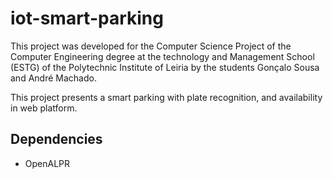 # iot-smart-parking

This project was developed for the Computer Science Project of the Computer Engineering degree at the technology and Management School (ESTG) of the Polytechnic Institute of Leiria by the students Gonçalo Sousa and André Machado.

This project presents a smart parking with plate recognition, and availability in web platform.

## Dependencies
- OpenALPR

